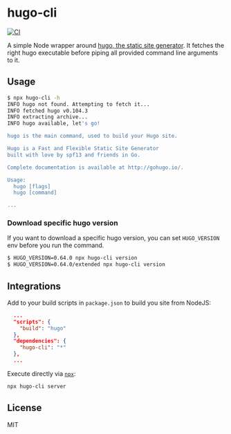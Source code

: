 # hugo-cli

[![CI](https://github.com/nikku/hugo-cli/actions/workflows/CI.yml/badge.svg)](https://github.com/nikku/hugo-cli/actions/workflows/CI.yml)

A simple Node wrapper around [hugo, the static site generator](http://gohugo.io). It fetches the right hugo executable before piping all provided command line arguments to it.


## Usage

```bash
$ npx hugo-cli -h
INFO hugo not found. Attempting to fetch it...
INFO fetched hugo v0.104.3
INFO extracting archive...
INFO hugo available, let's go!

hugo is the main command, used to build your Hugo site.

Hugo is a Fast and Flexible Static Site Generator
built with love by spf13 and friends in Go.

Complete documentation is available at http://gohugo.io/.

Usage:
  hugo [flags]
  hugo [command]

...
```

### Download specific hugo version

If you want to download a specific hugo version, you can set `HUGO_VERSION` env before you run the command.

```bash
$ HUGO_VERSION=0.64.0 npx hugo-cli version
$ HUGO_VERSION=0.64.0/extended npx hugo-cli version
```


## Integrations

Add to your build scripts in `package.json` to build you site from NodeJS:

```json
  ...
  "scripts": {
    "build": "hugo"
  },
  "dependencies": {
    "hugo-cli": "*"
  },
  ...
```

Execute directly via [`npx`](https://www.npmjs.com/package/npx):

```bash
npx hugo-cli server
```


## License

MIT
